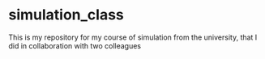# simulation_class
This is my repository for my course of simulation from the university, that I did in collaboration with two colleagues
